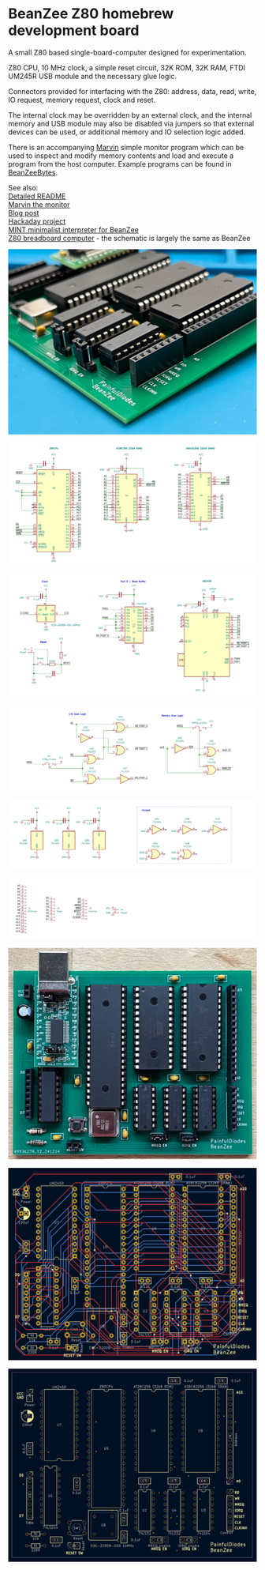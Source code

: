 # BeanZee Z80 homebrew development board
A small Z80 based single-board-computer designed for experimentation.

Z80 CPU, 10 MHz clock, a simple reset circuit, 32K ROM, 32K RAM, FTDI UM245R USB module and the necessary glue logic.

Connectors provided for interfacing with the Z80: address, data, read, write, IO request, memory request, clock and reset.

The internal clock may be overridden by an external clock, and the internal memory and USB module may also be disabled via jumpers so that external devices can be used, or additional memory and IO selection logic added.

There is an accompanying [Marvin](https://github.com/PainfulDiodes/marvin) simple monitor program which can be used to inspect and modify memory contents and load and execute a program from the host computer. Example programs can be found in [BeanZeeBytes](https://github.com/PainfulDiodes/BeanZeeBytes).

See also:  
[Detailed README](README-DETAILED.md)   
[Marvin the monitor](https://github.com/PainfulDiodes/marvin)   
[Blog post](https://painfuldiodes.wordpress.com/2024/12/29/beanzee-z80-development-board/)  
[Hackaday project](https://hackaday.io/project/202193-beanzee)  
[MINT minimalist interpreter for BeanZee](https://github.com/PainfulDiodes/MINT)  
[Z80 breadboard computer](https://github.com/PainfulDiodes/z80-breadboard-computer) - the schematic is largely the same as BeanZee  

![](images/BeanZee_photo_corner.jpg)
  
![](images/BeanZee_schematic_1.png)

![](images/BeanZee_schematic_2.png)

![](images/BeanZee_schematic_3.png)

![](images/BeanZee_schematic_4.png)

![](images/BeanZee_schematic_5.png)

![](images/BeanZee_photo.jpg)
  
![](images/BeanZee_PCB.png)

![](images/BeanZee_PCB_2.png)
